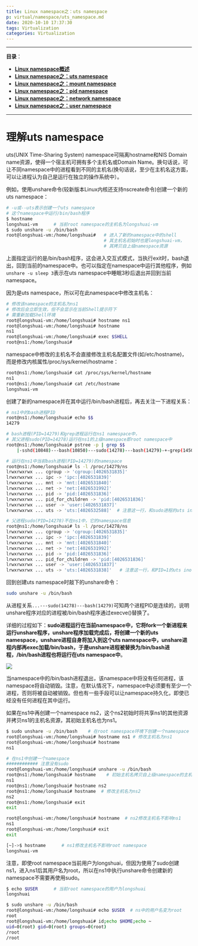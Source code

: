 ```yaml
---
title: Linux namespace之：uts namespace
p: virtual/namespace/uts_namespace.md
date: 2020-10-10 17:37:30
tags: Virtualization
categories: Virtualization
---
```


--------

**目录**：  
- **[Linux namespace概述](/virtual/namespace/ns_overview)**  
- **[Linux namespace之：uts namespace](/virtual/namespace/uts_namespace)**  
- **[Linux namespace之：mount namespace](/virtual/namespace/mount_namespace)**  
- **[Linux namespace之：pid namespace](/virtual/namespace/pid_namespace)**  
- **[Linux namespace之：network namespace](/virtual/namespace/network_namespace)**  
- **[Linux namespace之：user namespace](/virtual/namespace/user_namespace)**  

--------

# 理解uts namespace

uts(UNIX Time-Sharing System) namespace可隔离hostname和NIS Domain name资源，使得一个宿主机可拥有多个主机名或Domain Name。换句话说，可让不同namespace中的进程看到不同的主机名(换句话说，至少在主机名这方面，可以让进程认为自己是运行在独立的操作系统中）。

例如，使用unshare命令(较新版本Linux内核还支持nscreate命令)创建一个新的uts namespace：
```bash
# -u或--uts表示创建一个uts namespace
# 这个namespace中运行/bin/bash程序
$ hostname
longshuai-vm      # 当前root namespace的主机名为longshuai-vm
$ sudo unshare -u /bin/bash
root@longshuai-vm:/home/longshuai#   # 进入了新的namespace中的shell
                                     # 其主机名初始时也是longshuai-vm，
                                     # 其拷贝自上级namespace资源
```

上面指定运行的是/bin/bash程序，这会进入交互式模式，当执行exit时，bash退出，回到当前的namespace中。也可以指定在namespace中运行其他程序，例如`unshare -u sleep 3`表示在uts namespace中睡眠3秒后退出并回到当前namespace。

因为是uts namespace，所以可在此namespace中修改主机名：

```bash
# 修改该namespace的主机名为ns1
# 修改后会立即生效，但不会显示在当前Shell提示符下
# 需重新加载Shell环境
root@longshuai-vm:/home/longshuai# hostname ns1
root@longshuai-vm:/home/longshuai# hostname
ns1
root@longshuai-vm:/home/longshuai# exec $SHELL
root@ns1:/home/longshuai#
```

namespace中修改的主机名不会直接修改主机名配置文件(如/etc/hostname)，而是修改内核属性/proc/sys/kernel/hostname：
```bash
root@ns1:/home/longshuai# cat /proc/sys/kernel/hostname
ns1
root@ns1:/home/longshuai# cat /etc/hostname 
longshuai-vm
```

<a name="process_relationship"></a>

创建了新的namespace并在其中运行/bin/bash进程后，再去关注一下进程关系：

```bash
# ns1中的bash进程PID
root@ns1:/home/longshuai# echo $$
14279

# bash进程(PID=14279)和grep进程运行在ns1 namespace中，
# 其父进程sudo(PID=14278)运行在ns1的上级namespace即root namespace中
root@ns1:/home/longshuai# pstree -p | grep $$
    |-sshd(10848)---bash(10850)---sudo(14278)---bash(14279)-+-grep(14506)

# 运行在ns1中当前bash进程(PID=14279)的namespace
root@ns1:/home/longshuai# ls -l /proc/14279/ns
lrwxrwxrwx ... cgroup -> 'cgroup:[4026531835]'
lrwxrwxrwx ... ipc -> 'ipc:[4026531839]'
lrwxrwxrwx ... mnt -> 'mnt:[4026531840]'
lrwxrwxrwx ... net -> 'net:[4026531992]'
lrwxrwxrwx ... pid -> 'pid:[4026531836]'
lrwxrwxrwx ... pid_for_children -> 'pid:[4026531836]'
lrwxrwxrwx ... user -> 'user:[4026531837]'
lrwxrwxrwx ... uts -> 'uts:[4026532588]'  # 注意这一行，和sudo进程的uts inode不同

# 父进程sudo(PID=14278)不在ns1中，它的namespace信息
root@ns1:/home/longshuai# ls -l /proc/14278/ns
lrwxrwxrwx ... cgroup -> 'cgroup:[4026531835]'
lrwxrwxrwx ... ipc -> 'ipc:[4026531839]'
lrwxrwxrwx ... mnt -> 'mnt:[4026531840]'
lrwxrwxrwx ... net -> 'net:[4026531992]'
lrwxrwxrwx ... pid -> 'pid:[4026531836]'
lrwxrwxrwx ... pid_for_children -> 'pid:[4026531836]'
lrwxrwxrwx ... user -> 'user:[4026531837]'
lrwxrwxrwx ... uts -> 'uts:[4026531838]'   # 注意这一行，和PID=1的uts inode相同
```

回到创建uts namespace时敲下的unshare命令：
```bash
sudo unshare -u /bin/bash
```
从进程关系`...---sudo(14278)---bash(14279)`可知两个进程PID是连续的，说明unshare程序对应的进程被/bin/bash程序通过execve()替换了。

详细的过程如下：**sudo进程运行在当前namespace中，它将fork一个新进程来运行unshare程序，unshare程序加载完成后，将创建一个新的uts namespace，unshare进程自身将加入到这个uts namespace中，unshare进程内部再exec加载/bin/bash，于是unshare进程被替换为/bin/bash进程，/bin/bash进程也将运行在uts namespace中**。

![](/img/virtual/2020_09_01_1598952844257.png)

当namespace中的/bin/bash进程退出，该namespace中将没有任何进程，该namespace将自动销毁。注意，在默认情况下，namespace中必须要有至少一个进程，否则将被自动被销毁。但也有一些手段可以让namespace持久化，即使已经没有任何进程在其中运行。

如果在ns1中再创建一个namespace ns2，这个ns2初始时将共享ns1的其他资源并拷贝ns1的主机名资源，其初始主机名也为ns1。

```bash
$ sudo unshare -u /bin/bash    # 在root namespace环境下创建一个namespace
root@longshuai-vm:/home/longshuai# hostname ns1 # 修改主机名为ns1
root@longshuai-vm:/home/longshuai# hostname
ns1

# 在ns1中创建一个namespace
############ 注意没有sudo
root@longshuai-vm:/home/longshuai# unshare -u /bin/bash 
root@ns1:/home/longshuai# hostname    # 初始主机名拷贝自上级namespace的主机名ns1
ns1
root@ns1:/home/longshuai# hostname ns2
root@ns1:/home/longshuai# hostname  # 修改主机名为ns2
ns2
root@ns1:/home/longshuai# exit
exit

root@longshuai-vm:/home/longshuai# hostname  # ns2修改主机名不影响ns1
ns1
root@longshuai-vm:/home/longshuai# exit
exit

[~]->$ hostname      # ns1修改主机名不影响root namespace
longshuai-vm
```

注意，即使root namespace当前用户为longshuai，但因为使用了sudo创建ns1，进入ns1后其用户名为root，所以在ns1中执行unshare命令创建新的namespace不需要再使用sudo。

```bash
$ echo $USER      # 当前root namespace的用户为longshuai
longshuai

$ sudo unshare -u /bin/bash
root@longshuai-vm:/home/longshuai# echo $USER  # ns中的用户名变为root
root
root@longshuai-vm:/home/longshuai# id;echo $HOME;echo ~
uid=0(root) gid=0(root) groups=0(root)
/root
/root
```




